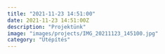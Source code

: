 ```yaml
---
title: "2021-11-23 14:51:00"
date: 2021-11-23 14:51:00Z
description: "Projektünk"
image: "images/projects/IMG_20211123_145100.jpg"
category: "Útépítés"
---
```

